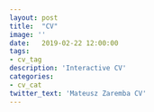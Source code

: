 ```yaml
---
layout: post
title:  "CV"
image: ''
date:   2019-02-22 12:00:00
tags:
- cv_tag
description: 'Interactive CV'
categories:
- cv_cat
twitter_text: 'Mateusz Zaremba CV'
---
```


